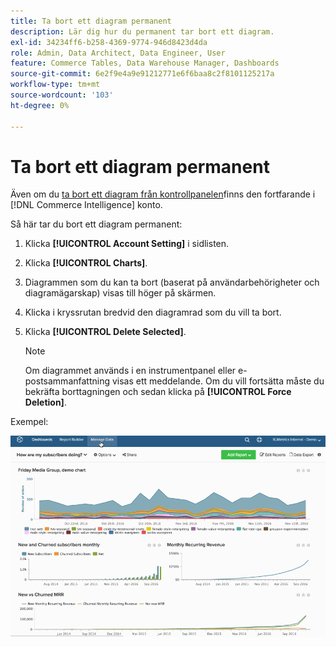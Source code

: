 ```yaml
---
title: Ta bort ett diagram permanent
description: Lär dig hur du permanent tar bort ett diagram.
exl-id: 34234ff6-b258-4369-9774-946d8423d4da
role: Admin, Data Architect, Data Engineer, User
feature: Commerce Tables, Data Warehouse Manager, Dashboards
source-git-commit: 6e2f9e4a9e91212771e6f6baa8c2f8101125217a
workflow-type: tm+mt
source-wordcount: '103'
ht-degree: 0%

---
```


# Ta bort ett diagram permanent

Även om du [ta bort ett diagram från kontrollpanelen](../../data-user/dashboards/remove-charts-dashboard.md)finns den fortfarande i [!DNL Commerce Intelligence] konto.

Så här tar du bort ett diagram permanent:

1. Klicka **[!UICONTROL Account Setting]** i sidlisten.

1. Klicka **[!UICONTROL Charts]**.

1. Diagrammen som du kan ta bort (baserat på användarbehörigheter och diagramägarskap) visas till höger på skärmen.

1. Klicka i kryssrutan bredvid den diagramrad som du vill ta bort.

1. Klicka **[!UICONTROL Delete Selected]**.

   >[!NOTE]
   >
   >Om diagrammet används i en instrumentpanel eller e-postsammanfattning visas ett meddelande. Om du vill fortsätta måste du bekräfta borttagningen och sedan klicka på **[!UICONTROL Force Deletion]**.

Exempel:

![ta bort ett diagram](../../assets/deletechart.gif)<!--{: width="630" height="402"}-->
